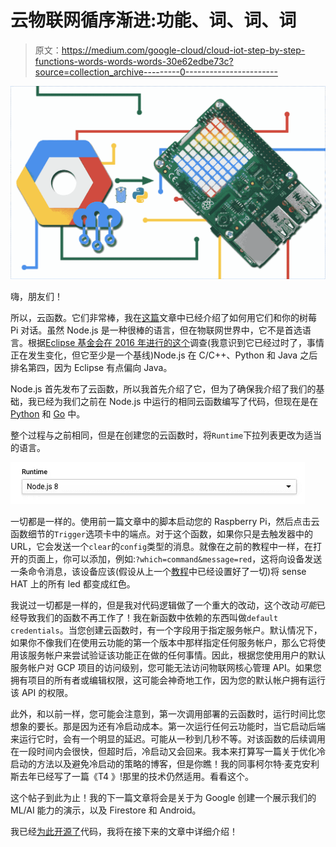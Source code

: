 # 云物联网循序渐进:功能、词、词、词

> 原文：<https://medium.com/google-cloud/cloud-iot-step-by-step-functions-words-words-words-30e62edbe73c?source=collection_archive---------0----------------------->

![](img/8fbedacc1a746339660b4f8adf6a799b.png)

嗨，朋友们！

所以，云函数。它们非常棒，我在[这篇](/@GabeWeiss/cloud-iot-step-by-step-cloud-to-device-communication-655a92d548ca)文章中已经介绍了如何用它们和你的树莓 Pi 对话。虽然 Node.js 是一种很棒的语言，但在物联网世界中，它不是首选语言。根据[Eclipse 基金会在 2016 年进行的这个](https://ianskerrett.wordpress.com/2016/04/14/profile-of-an-iot-developer-results-of-the-iot-developer-survey/)调查(我意识到它已经过时了，事情正在发生变化，但它至少是一个基线)Node.js 在 C/C++、Python 和 Java 之后排名第四，因为 Eclipse 有点偏向 Java。

Node.js 首先发布了云函数，所以我首先介绍了它，但为了确保我介绍了我们的基础，我已经为我们之前在 Node.js 中运行的相同云函数编写了代码，但现在是在 [Python](https://github.com/GabeWeiss/IoT_Core_Quick_Starts/tree/master/03_basics_gcf/python) 和 [Go](https://github.com/GabeWeiss/IoT_Core_Quick_Starts/tree/master/03_basics_gcf/go) 中。

整个过程与之前相同，但是在创建您的云函数时，将`Runtime`下拉列表更改为适当的语言。

![](img/aefcd86b26710e174526cfcf013fe3ce.png)

一切都是一样的。使用前一篇文章中的脚本启动您的 Raspberry Pi，然后点击云函数细节的`Trigger`选项卡中的端点。对于这个函数，如果你只是去触发器中的 URL，它会发送一个`clear`的`config`类型的消息。就像在之前的教程中一样，在打开的页面上，你可以添加，例如:`?which=command&message=red`，这将向设备发送一条命令消息，该设备应该(假设从上一个[教程](/@GabeWeiss/cloud-iot-step-by-step-cloud-to-device-communication-655a92d548ca)中已经设置好了一切)将 sense HAT 上的所有 led 都变成红色。

我说过一切都是一样的，但是我对代码逻辑做了一个重大的改动，这个改动*可能*已经导致我们的函数不再工作了！我在新函数中依赖的东西叫做`default credentials`。当您创建云函数时，有一个字段用于指定服务帐户。默认情况下，如果你不像我们在使用云功能的第一个版本中那样指定任何服务帐户，那么它将使用该服务帐户来尝试验证该功能正在做的任何事情。因此，根据您使用用户的默认服务帐户对 GCP 项目的访问级别，您可能无法访问物联网核心管理 API。如果您拥有项目的所有者或编辑权限，这可能会神奇地工作，因为您的默认帐户拥有运行该 API 的权限。

此外，和以前一样，您可能会注意到，第一次调用部署的云函数时，运行时间比您想象的要长。那是因为还有冷启动成本。第一次运行任何云功能时，当它启动后端来运行它时，会有一个明显的延迟。可能从一秒到几秒不等。对该函数的后续调用在一段时间内会很快，但超时后，冷启动又会回来。我本来打算写一篇关于优化冷启动的方法以及避免冷启动的策略的博客，但是你瞧！我的同事柯尔特·麦克安利斯去年已经写了一篇《T4 》!那里的技术仍然适用。看看这个。

这个帖子到此为止！我的下一篇文章将会是关于为 Google 创建一个展示我们的 ML/AI 能力的演示，以及 Firestore 和 Android。

我已经[为此开源了](https://github.com/GabeWeiss/google-sorting-demo)代码，我将在接下来的文章中详细介绍！
